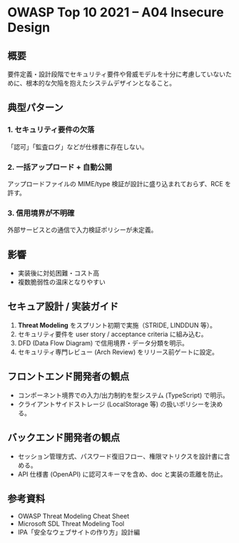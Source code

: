 # OWASP Top 10 2021 – A04 Insecure Design

## 概要
要件定義・設計段階でセキュリティ要件や脅威モデルを十分に考慮していないために、根本的な欠陥を抱えたシステムデザインとなること。

## 典型パターン
### 1. セキュリティ要件の欠落
「認可」「監査ログ」などが仕様書に存在しない。

### 2. 一括アップロード + 自動公開
アップロードファイルの MIME/type 検証が設計に盛り込まれておらず、RCE を許す。

### 3. 信用境界が不明確
外部サービスとの通信で入力検証ポリシーが未定義。

## 影響
- 実装後に対処困難・コスト高
- 複数脆弱性の温床となりやすい

## セキュア設計 / 実装ガイド
1. **Threat Modeling** をスプリント初期で実施（STRIDE, LINDDUN 等）。
2. セキュリティ要件を user story / acceptance criteria に組み込む。
3. DFD (Data Flow Diagram) で信用境界・データ分類を明示。
4. セキュリティ専門レビュー (Arch Review) をリリース前ゲートに設定。

## フロントエンド開発者の観点
- コンポーネント境界での入力/出力制約を型システム (TypeScript) で明示。
- クライアントサイドストレージ (LocalStorage 等) の扱いポリシーを決める。

## バックエンド開発者の観点
- セッション管理方式、パスワード復旧フロー、権限マトリクスを設計書に含める。
- API 仕様書 (OpenAPI) に認可スキーマを含め、doc と実装の乖離を防止。

## 参考資料
- OWASP Threat Modeling Cheat Sheet
- Microsoft SDL Threat Modeling Tool
- IPA「安全なウェブサイトの作り方」設計編
